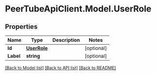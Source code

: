 # PeerTubeApiClient.Model.UserRole

## Properties

Name | Type | Description | Notes
------------ | ------------- | ------------- | -------------
**Id** | [**UserRole**](UserRole.md) |  | [optional] 
**Label** | **string** |  | [optional] 

[[Back to Model list]](../README.md#documentation-for-models) [[Back to API list]](../README.md#documentation-for-api-endpoints) [[Back to README]](../README.md)

